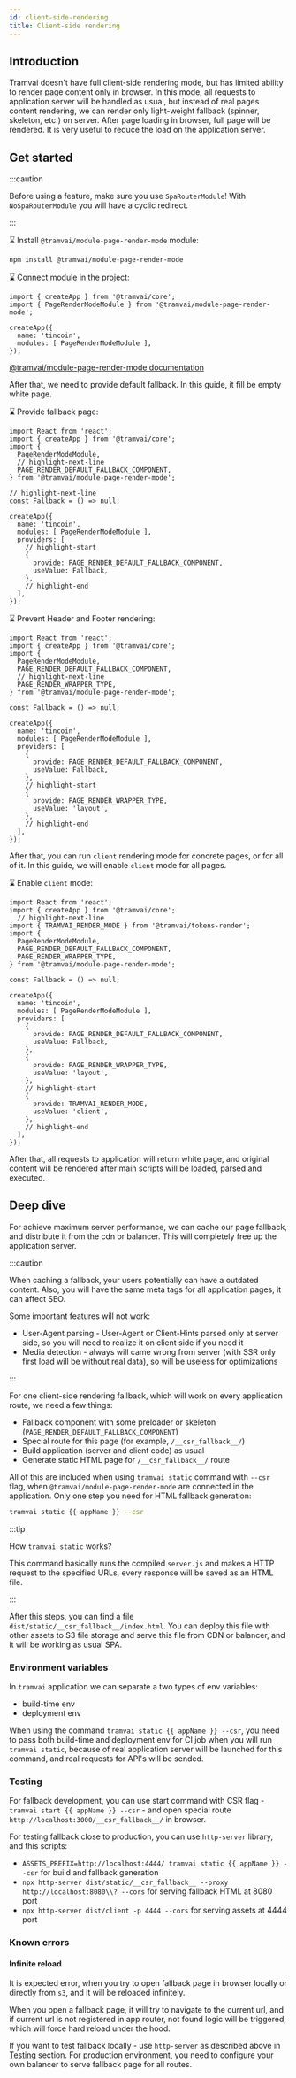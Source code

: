 ```yaml
---
id: client-side-rendering
title: Client-side rendering
---
```


## Introduction

Tramvai doesn't have full client-side rendering mode, but has limited ability to render page content only in browser.
In this mode, all requests to application server will be handled as usual, but instead of real pages content rendering, we can render only light-weight fallback (spinner, skeleton, etc.) on server.
After page loading in browser, full page will be rendered.
It is very useful to reduce the load on the application server.

## Get started

:::caution

Before using a feature, make sure you use `SpaRouterModule`!
With `NoSpaRouterModule` you will have a cyclic redirect.

:::

:hourglass: Install `@tramvai/module-page-render-mode` module:

```bash npm2yarn
npm install @tramvai/module-page-render-mode
```

:hourglass: Сonnect module in the project:

```tsx
import { createApp } from '@tramvai/core';
import { PageRenderModeModule } from '@tramvai/module-page-render-mode';

createApp({
  name: 'tincoin',
  modules: [ PageRenderModeModule ],
});
```

[@tramvai/module-page-render-mode documentation](references/modules/page-render-mode.md)

After that, we need to provide default fallback.
In this guide, it fill be empty white page.

:hourglass: Provide fallback page:

```tsx
import React from 'react';
import { createApp } from '@tramvai/core';
import {
  PageRenderModeModule,
  // highlight-next-line
  PAGE_RENDER_DEFAULT_FALLBACK_COMPONENT,
} from '@tramvai/module-page-render-mode';

// highlight-next-line
const Fallback = () => null;

createApp({
  name: 'tincoin',
  modules: [ PageRenderModeModule ],
  providers: [
    // highlight-start
    {
      provide: PAGE_RENDER_DEFAULT_FALLBACK_COMPONENT,
      useValue: Fallback,
    },
    // highlight-end
  ],
});
```

:hourglass: Prevent Header and Footer rendering:

```tsx
import React from 'react';
import { createApp } from '@tramvai/core';
import {
  PageRenderModeModule,
  PAGE_RENDER_DEFAULT_FALLBACK_COMPONENT,
  // highlight-next-line
  PAGE_RENDER_WRAPPER_TYPE,
} from '@tramvai/module-page-render-mode';

const Fallback = () => null;

createApp({
  name: 'tincoin',
  modules: [ PageRenderModeModule ],
  providers: [
    {
      provide: PAGE_RENDER_DEFAULT_FALLBACK_COMPONENT,
      useValue: Fallback,
    },
    // highlight-start
    {
      provide: PAGE_RENDER_WRAPPER_TYPE,
      useValue: 'layout',
    },
    // highlight-end
  ],
});
```

After that, you can run `client` rendering mode for concrete pages, or for all of it.
In this guide, we will enable `client` mode for all pages.

:hourglass: Enable `client` mode:

```tsx
import React from 'react';
import { createApp } from '@tramvai/core';
  // highlight-next-line
import { TRAMVAI_RENDER_MODE } from '@tramvai/tokens-render';
import {
  PageRenderModeModule,
  PAGE_RENDER_DEFAULT_FALLBACK_COMPONENT,
  PAGE_RENDER_WRAPPER_TYPE,
} from '@tramvai/module-page-render-mode';

const Fallback = () => null;

createApp({
  name: 'tincoin',
  modules: [ PageRenderModeModule ],
  providers: [
    {
      provide: PAGE_RENDER_DEFAULT_FALLBACK_COMPONENT,
      useValue: Fallback,
    },
    {
      provide: PAGE_RENDER_WRAPPER_TYPE,
      useValue: 'layout',
    },
    // highlight-start
    {
      provide: TRAMVAI_RENDER_MODE,
      useValue: 'client',
    },
    // highlight-end
  ],
});
```

After that, all requests to application will return white page, and original content will be rendered after main scripts will be loaded, parsed and executed.

## Deep dive

For achieve maximum server performance, we can cache our page fallback, and distribute it from the cdn or balancer.
This will completely free up the application server.

:::caution

When caching a fallback, your users potentially can have a outdated content.
Also, you will have the same meta tags for all application pages, it can affect SEO.

Some important features will not work:
- User-Agent parsing - User-Agent or Client-Hints parsed only at server side, so you will need to realize it on client side if you need it
- Media detection - always will came wrong from server (with SSR only first load will be without real data), so will be useless for optimizations

:::

For one client-side rendering fallback, which will work on every application route, we need a few things:
- Fallback component with some preloader or skeleton (`PAGE_RENDER_DEFAULT_FALLBACK_COMPONENT`)
- Special route for this page (for example, `/__csr_fallback__/`)
- Build application (server and client code) as usual
- Generate static HTML page for `/__csr_fallback__/` route

All of this are included when using `tramvai static` command with `--csr` flag, when `@tramvai/module-page-render-mode` are connected in the application. Only one step you need for HTML fallback generation:

```bash
tramvai static {{ appName }} --csr
```

:::tip

How `tramvai static` works?

This command basically runs the compiled `server.js` and makes a HTTP request to the specified URLs, every response will be saved as an HTML file.

:::

After this steps, you can find a file `dist/static/__csr_fallback__/index.html`.
You can deploy this file with other assets to S3 file storage and serve this file from CDN or balancer, and it will be working as usual SPA.

### Environment variables

In `tramvai` application we can separate a two types of env variables:

- build-time env
- deployment env

When using the command `tramvai static {{ appName }} --csr`, you need to pass both build-time and deployment env for CI job when you will run `tramvai static`, because of real application server will be launched for this command, and real requests for API's will be sended.

### Testing

For fallback development, you can use start command with CSR flag - `tramvai start {{ appName }} --csr` - and open special route `http://localhost:3000/__csr_fallback__/` in browser.

For testing fallback close to production, you can use `http-server` library, and this scripts:
- `ASSETS_PREFIX=http://localhost:4444/ tramvai static {{ appName }} --csr` for build and fallback generation
- `npx http-server dist/static/__csr_fallback__ --proxy http://localhost:8080\\? --cors` for serving fallback HTML at 8080 port
- `npx http-server dist/client -p 4444 --cors` for serving assets at 4444 port

### Known errors

#### Infinite reload

It is expected error, when you try to open fallback page in browser locally or directly from `s3`, and it will be reloaded infinitely.

When you open a fallback page, it will try to navigate to the current url, and if current url is not registered in app router, not found logic will be triggered, which will force hard reload under the hood.

If you want to test fallback locally - use `http-server` as described above in [Testing](#testing) section. For production environment, you need to configure your own balancer to serve fallback page for all routes.
